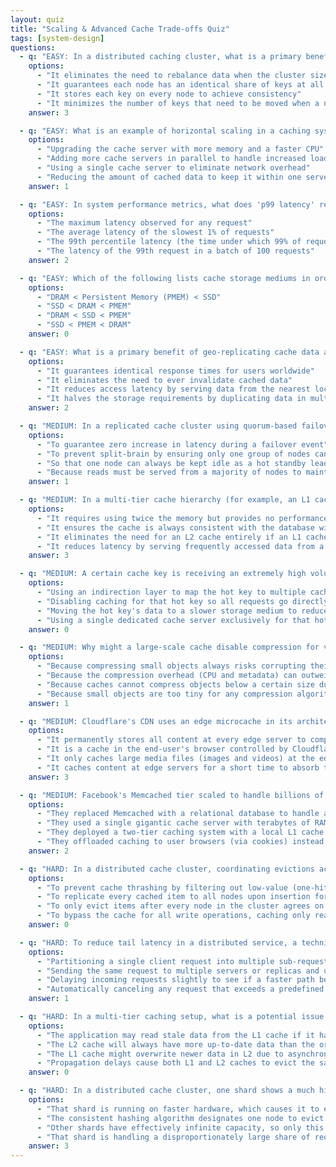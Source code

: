 ```yaml
---
layout: quiz
title: "Scaling & Advanced Cache Trade-offs Quiz"
tags: [system-design]
questions:
  - q: "EASY: In a distributed caching cluster, what is a primary benefit of using consistent hashing for key distribution when resharding (adding or removing nodes)?"
    options:
      - "It eliminates the need to rebalance data when the cluster size changes"
      - "It guarantees each node has an identical share of keys at all times"
      - "It stores each key on every node to achieve consistency"
      - "It minimizes the number of keys that need to be moved when a node is added or removed"
    answer: 3

  - q: "EASY: What is an example of horizontal scaling in a caching system?"
    options:
      - "Upgrading the cache server with more memory and a faster CPU"
      - "Adding more cache servers in parallel to handle increased load"
      - "Using a single cache server to eliminate network overhead"
      - "Reducing the amount of cached data to keep it within one server"
    answer: 1

  - q: "EASY: In system performance metrics, what does 'p99 latency' refer to?"
    options:
      - "The maximum latency observed for any request"
      - "The average latency of the slowest 1% of requests"
      - "The 99th percentile latency (the time under which 99% of requests complete)"
      - "The latency of the 99th request in a batch of 100 requests"
    answer: 2

  - q: "EASY: Which of the following lists cache storage mediums in order from lowest latency to highest latency?"
    options:
      - "DRAM < Persistent Memory (PMEM) < SSD"
      - "SSD < DRAM < PMEM"
      - "DRAM < SSD < PMEM"
      - "SSD < PMEM < DRAM"
    answer: 0

  - q: "EASY: What is a primary benefit of geo-replicating cache data across multiple regions?"
    options:
      - "It guarantees identical response times for users worldwide"
      - "It eliminates the need to ever invalidate cached data"
      - "It reduces access latency by serving data from the nearest location to the user"
      - "It halves the storage requirements by duplicating data in multiple places"
    answer: 2

  - q: "MEDIUM: In a replicated cache cluster using quorum-based failover, why is a quorum (majority) of nodes required to agree on leader changes?"
    options:
      - "To guarantee zero increase in latency during a failover event"
      - "To prevent split-brain by ensuring only one group of nodes can elect a new leader"
      - "So that one node can always be kept idle as a hot standby leader"
      - "Because reads must be served from a majority of nodes to maintain consistency"
    answer: 1

  - q: "MEDIUM: In a multi-tier cache hierarchy (for example, an L1 cache on the app server and an L2 distributed cache), what is one advantage of having an L1 cache?"
    options:
      - "It requires using twice the memory but provides no performance benefit"
      - "It ensures the cache is always consistent with the database without any invalidation"
      - "It eliminates the need for an L2 cache entirely if an L1 cache is present"
      - "It reduces latency by serving frequently accessed data from a cache local to the application"
    answer: 3

  - q: "MEDIUM: A certain cache key is receiving an extremely high volume of requests, creating a hotspot. Which technique can help distribute this load?"
    options:
      - "Using an indirection layer to map the hot key to multiple cache keys across nodes (key fanning) to spread the traffic"
      - "Disabling caching for that hot key so all requests go directly to the database"
      - "Moving the hot key's data to a slower storage medium to reduce request frequency"
      - "Using a single dedicated cache server exclusively for that hot key"
    answer: 0

  - q: "MEDIUM: Why might a large-scale cache disable compression for very small objects?"
    options:
      - "Because compressing small objects always risks corrupting their data in the cache"
      - "Because the compression overhead (CPU and metadata) can outweigh any size savings for tiny objects"
      - "Because caches cannot compress objects below a certain size due to system limitations"
      - "Because small objects are too tiny for any compression algorithm to handle"
    answer: 1

  - q: "MEDIUM: Cloudflare's CDN uses an edge microcache in its architecture. What is the role of this edge microcache?"
    options:
      - "It permanently stores all content at every edge server to completely eliminate origin traffic"
      - "It is a cache in the end-user's browser controlled by Cloudflare to speed up repeat visits"
      - "It only caches large media files (images and videos) at the edge and ignores other content"
      - "It caches content at edge servers for a short time to absorb traffic bursts and reduce load on the origin"
    answer: 3

  - q: "MEDIUM: Facebook's Memcached tier scaled to handle billions of requests per second. Which approach was key to achieving this scale?"
    options:
      - "They replaced Memcached with a relational database to handle all read requests"
      - "They used a single gigantic cache server with terabytes of RAM to avoid sharding"
      - "They deployed a two-tier caching system with a local L1 cache on each app server and a large L2 Memcached cluster"
      - "They offloaded caching to user browsers (via cookies) instead of using server-side caches"
    answer: 2

  - q: "HARD: In a distributed cache cluster, coordinating evictions across nodes and using an admission policy (like TinyLFU) can improve efficiency. What is the main purpose of an admission policy?"
    options:
      - "To prevent cache thrashing by filtering out low-value (one-hit) items from being inserted, reducing unnecessary evictions"
      - "To replicate every cached item to all nodes upon insertion for strong consistency"
      - "To only evict items after every node in the cluster agrees on it via consensus"
      - "To bypass the cache for all write operations, caching only read operations"
    answer: 0

  - q: "HARD: To reduce tail latency in a distributed service, a technique called 'request hedging' can be used. What does request hedging involve?"
    options:
      - "Partitioning a single client request into multiple sub-requests processed in parallel on one server"
      - "Sending the same request to multiple servers or replicas and using whichever response arrives first"
      - "Delaying incoming requests slightly to see if a faster path becomes available before processing"
      - "Automatically canceling any request that exceeds a predefined p99 latency threshold"
    answer: 1

  - q: "HARD: In a multi-tier caching setup, what is a potential issue caused by propagation delay between the L1 and L2 caches?"
    options:
      - "The application may read stale data from the L1 cache if it hasn't been updated or invalidated yet with the latest write"
      - "The L2 cache will always have more up-to-date data than the origin database"
      - "The L1 cache might overwrite newer data in L2 due to asynchronous writes"
      - "Propagation delays cause both L1 and L2 caches to evict the same item at exactly the same time"
    answer: 0

  - q: "HARD: In a distributed cache cluster, one shard shows a much higher eviction rate and slower p99 latency than others. What is the most likely explanation?"
    options:
      - "That shard is running on faster hardware, which causes it to evict items more frequently"
      - "The consistent hashing algorithm designates one node to evict data on behalf of the entire cluster"
      - "Other shards have effectively infinite capacity, so only this shard performs evictions"
      - "That shard is handling a disproportionately large share of requests or data (a shard imbalance/hotspot), leading to more evictions and higher tail latency"
    answer: 3
---
```

